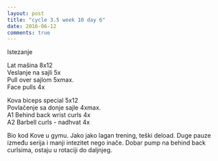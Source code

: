 ```yaml
---
layout: post
title: "cycle 3.5 week 10 day 6"
date: 2016-06-12
comments: true
---
```


Istezanje

Lat mašina 8x12   
Veslanje na sajli 5x     
Pull over sajlom 5xmax.     
Face pulls 4x         

Kova biceps special 5x12     
Povlačenje sa donje sajle 4xmax.  
A1 Behind back wrist curls 4x   
A2 Barbell curls - nadhvat 4x   

Bio kod Kove u gymu. Jako jako lagan trening, teški deload. Duge pauze između serija i manji intezitet nego inače. Dobar pump na behind back curlsima, ostaju u rotaciji do daljnjeg.
